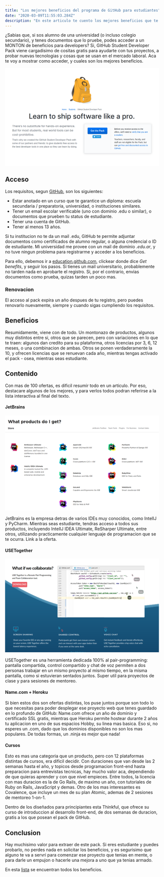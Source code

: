 ```yaml
---
title: "Los mejores beneficios del programa de GitHub para estudiantes"
date: "2020-03-09T11:55:03.284Z"
description: "En este articulo te cuento los mejores beneficios que te da GitHub si sos estudiante. ¡A meterle pata a esos proyectos!"
---
```


¿Sabias que, si sos alumno de una universidad (o incluso colegio secundario), y tenes documentos que lo pruebe, podes acceder a un MONTON de beneficios para developers? Si, GitHub Student Developer Pack viene cargadisimo de cositas gratis para ayudarte con tus proyectos, a probar nuevas tecnologias y cosas que se usan en el mercado laboral. Aca te voy a mostrar como acceder, y cuales son los mejores beneficios.

![Captura de pantalla de la pagina principal de Github Education](main.png)

## Acceso

Los requisitos, segun [GitHub](https://help.github.com/en/github/teaching-and-learning-with-github-education/applying-for-a-student-developer-pack), son los siguientes:

- Estar anotado en un curso que te garantice un diploma: escuela secundaria / preparatoria, universidad, o instituciones similares.
- Tener un email escolar verificable (uno con dominio .edu o similar), o documentos que prueben tu status de estudiante.
- Tener una cuenta de GitHub.
- Tener al menos 13 años.

Si tu institucion no te da un mail .edu, GitHub te permite adjuntar documentos como certificados de alumno regular, o alguna credencial o ID de estudiante. Mi universidad me provee con un mail de dominio *.edu.ar*, y no tuve ningun problema para registrarme y acceder a los beneficios.

Para ello, debemos ir a [education.github.com](https://education.github.com/), clickear donde dice *Get benefits*, y seguir los pasos. Si tienes un mail universitario, probablemente no tarden nada en aprobarte el registro. Si, por el contrario, envias documentos como prueba, quizas tarden un poco mas.

### Renovacion
El acceso al pack expira un año despues de tu registro, pero puedes renovarlo nuevamente, siempre y cuando sigas cumpliendo los requisitos.

## Beneficios

Resumidamente, viene con de todo. Un montonazo de productos, algunos muy distintos entre si, otros que se parecen, pero con variaciones en lo que te traen: algunos dan credito para su plataforma, otros licencias por 3, 6, 12 meses, o una combinacion de ambas. Otros se ponen verdaderamente la 10, y ofrecen licencias que se renuevan cada año, mientras tengas activado el pack - osea, mientras seas estudiante.

## Contenido

Con mas de 100 ofertas, es dificil resumir todo en un articulo. Por eso, destacare algunos de los mejores, y para verlos todos podran referirse a la lista interactiva al final del texto.

#### JetBrains

![Captura de pantalla detallando los distintos IDEs de JetBrains](jetbrains.png)

JetBrains es la empresa detras de varios IDEs muy conocidos, como IntelIJ y PyCharm. Mientras seas estudiante, tendras acceso a todos sus productos, incluyendo IntelIJ IDEA Ultimate, ReSharper Ultimate, entre otros, utilizando practicamente cualquier lenguaje de programacion que se te ocurra. Link a la oferta.

#### USETogether

![Captura de pantalla con las caracteristicas principales de USETogether](usetogether.png)

USETogether es una herramienta dedicada 100% al pair-programming: pantalla compartida, control compartido y chat de voz permiten a dos personas trabajar en un mismo proyecto al mismo tiempo, en la misma pantalla, como si estuvieran sentados juntos. Super util para proyectos de clase y para sesiones de mentoreo.

#### Name.com + Heroku

Si bien estos dos son ofertas distintas, los puse juntos porque son todo lo que necesitas para poder desplegar ese proyecto web que tenes guardado en lo profundo de GitHub: Name.com ofrece un año de dominio y certificado SSL gratis, mientras que Heroku permite hostear durante 2 años tu aplicacion en uno de sus espacios Hobby, su linea mas basica. Eso si, no esperes un .com, dado que los dominios disponibles no son los mas populares. De todas formas, un .ninja es mejor que nada!

#### Cursos

Esto es mas una categoria que un producto, pero con 12 plataformas distintas de cursos, era dificil decidir. Con duraciones que van desde las 2 semanas hasta el año, y topicos desde programacion front-end hasta preparacion para entrevistas tecnicas, hay mucho valor aca, dependiendo de que quieras aprender y con que nivel empieces. Entre todos, la licencia con mas duracion es la de Go Rails, de maximo un año, con tutoriales de Ruby on Rails, JavaScript y demas. Otro de los mas interesantes es Covalence, que incluye un mes de su plan Atomic, ademas de 2 sesiones de mentoreo 1-on-1.

Dentro de los diseñados para principiantes esta Thinkful, que ofrece su curso de introduccion al desarrollo front-end, de dos semanas de duracion, gratis a los que posean el pack de GitHub.

## Conclusion

Hay muchisimo valor para extraer de este pack. Si eres estudiante y puedes probarlo, no perdes nada en solicitar los beneficios, y es segurisimo que alguno te va a servri para comenzar ese proyecto que tenias en mente, o para darle un empujon o hacerle una mejora a uno que ya tenias armado.

En esta [lista](https://education.github.com/pack) se encuentran todos los beneficios.
